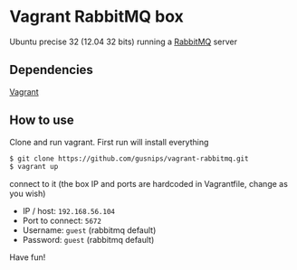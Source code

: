 # Vagrant RabbitMQ box
  
Ubuntu precise 32 (12.04 32 bits) running a [RabbitMQ](http://www.rabbitmq.com/) server

## Dependencies

[Vagrant](http://www.vagrantup.com/)  
  
## How to use

Clone and run vagrant. First run will install everything

```bash
$ git clone https://github.com/gusnips/vagrant-rabbitmq.git
$ vagrant up
```

connect to it (the box IP and ports are hardcoded in Vagrantfile, change as you wish)

- IP / host: `192.168.56.104`
- Port to connect: `5672`
- Username: `guest` (rabbitmq default)
- Password: `guest` (rabbitmq default)

Have fun!
